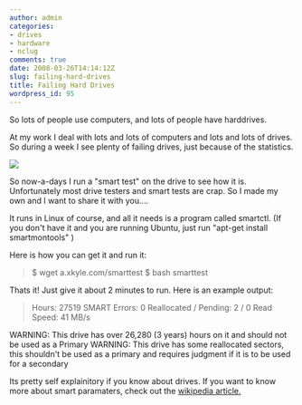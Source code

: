 ```yaml
---
author: admin
categories:
- drives
- hardware
- nclug
comments: true
date: 2008-03-26T14:14:12Z
slug: failing-hard-drives
title: Failing Hard Drives
wordpress_id: 95
---
```


So lots of people use computers, and lots of people have harddrives.

At my work I deal with lots and lots of computers and lots and lots of drives. So during a week I see plenty of failing drives, just because of the statistics.

![](http://www.techchee.com/wp-content/uploads/2007/11/double-boil-your-failed-hard-drive-to-recover-its-precious-data-271107.jpg)

So now-a-days I run a "smart test" on the drive to see how it is. Unfortunately most drive testers and smart tests are crap. So I made my own and I want to share it with you....

It runs in Linux of course, and all it needs is a program called smartctl. (If you don't have it and you are running Ubuntu, just run "apt-get install smartmontools" )

Here is how you can get it and run it:


> $ wget a.xkyle.com/smarttest
$ bash smarttest


Thats it! Just give it about 2 minutes to run.  Here is an example output:


> Hours: 27519
SMART Errors: 0
Reallocated / Pending: 2 / 0
Read Speed: 41 MB/s

WARNING: This drive has over 26,280 (3 years) hours on it and should not be used as a Primary
WARNING: This drive has some reallocated sectors, this shouldn't be used as a primary and requires judgment if it is to be used for a secondary


Its  pretty self explainitory if you know about drives. If you want to know more about smart paramaters, check out the [wikipedia article.](http://en.wikipedia.org/wiki/Self-Monitoring,_Analysis,_and_Reporting_Technology)
